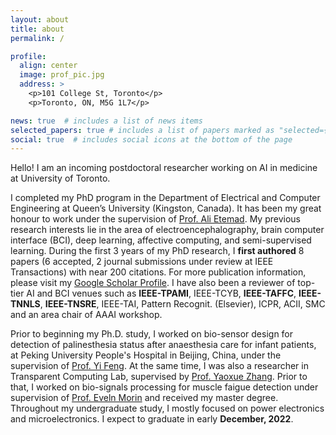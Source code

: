 ```yaml
---
layout: about
title: about
permalink: /

profile:
  align: center
  image: prof_pic.jpg
  address: >
    <p>101 College St, Toronto</p>
    <p>Toronto, ON, M5G 1L7</p>

news: true  # includes a list of news items
selected_papers: true # includes a list of papers marked as "selected={true}"
social: true  # includes social icons at the bottom of the page
---
```


Hello! I am an incoming postdoctoral researcher working on AI in medicine at University of Toronto. 

I completed my PhD program in the Department of Electrical and Computer Engineering at Queen’s University (Kingston, Canada). It has been my great honour to work under the supervision of [Prof. Ali Etemad](https://www.aiimlab.com/director). My previous research interests lie in the area of electroencephalography, brain computer interface (BCI), deep learning, affective computing, and semi-supervised learning. During the first 3 years of my PhD research, I **first authored** 8 papers (6 accepted, 2 journal submissions under review at IEEE Transactions) with near 200 citations. For more publication information, please visit my [Google Scholar Profile](https://scholar.google.ca/citations?user=ITguoVwAAAAJ&hl=en&oi=ao).
I have also been a reviewer of top-tier AI and BCI venues such as **IEEE-TPAMI**, IEEE-TCYB, **IEEE-TAFFC**, **IEEE-TNNLS**, **IEEE-TNSRE**, IEEE-TAI, Pattern Recognit. (Elsevier), ICPR, ACII, SMC and an area chair of AAAI workshop. 

Prior to beginning my Ph.D. study, I worked on bio-sensor design for detection of palinesthesia status after anaesthesia care for infant patients, at Peking University People's Hospital in Beijing, China, under the supervision of [Prof. Yi Feng](https://english.pkuph.cn/html/care/departments/medica/Pain_Medicine/324.html). At the same time, I was also a researcher in Transparent Computing Lab, supervised by [Prof. Yaoxue Zhang](https://www.cs.tsinghua.edu.cn/csen/info/1059/4004.htm). Prior to that, I worked on bio-signals processing for muscle faigue detection under supervision of [Prof. Eveln Morin](https://www.ece.queensu.ca/people/E-L-Morin/index.html) and received my master degree. Throughout my undergraduate study, I mostly focused on power electronics and microelectronics. I expect to graduate in early **December, 2022**.



<!-- Starting from **Jan, 2023**, I will join University of Toronto ([Top 5 in the world in Oncology](https://www.usnews.com/education/best-global-universities/oncology)) as a postdoctoral reseacher working on genetics with deep learning at [Princess Margaret Cancer Research Center](https://www.uhnresearch.ca/institutes/pm) under the joint supervision of [Prof. Bo Wang, Ph.D.](https://wanglab.ml/) (CS, Stanford) and [Prof. Hansen He, Ph.D.](http://www.hansenhelab.org/) (Medicine, Harvard). -->

